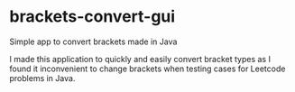 # brackets-convert-gui
Simple app to convert brackets made in Java

I made this application to quickly and easily convert bracket types as I found it inconvenient to change brackets when testing cases for Leetcode problems in Java.
